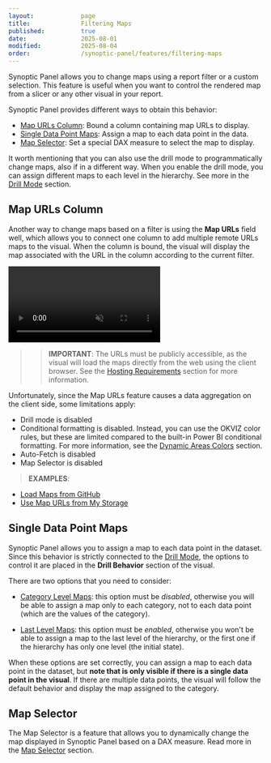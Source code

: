 ```yaml
---
layout:             page
title:              Filtering Maps
published:          true
date:               2025-08-01
modified:           2025-08-04
order:              /synoptic-panel/features/filtering-maps
---
```


Synoptic Panel allows you to change maps using a report filter or a custom selection. This feature is useful when you want to control the rendered map from a slicer or any other visual in your report.

Synoptic Panel provides different ways to obtain this behavior:

- [Map URLs Column](#map-urls-column): Bound a column containing map URLs to display.
- [Single Data Point Maps](#single-data-point-maps): Assign a map to each data point in the data.
- [Map Selector](#map-selector): Set a special DAX measure to select the map to display.

It worth mentioning that you can also use the drill mode to programmatically change maps, also if in a different way. When you enable the drill mode, you can assign different maps to each level in the hierarchy. See more in the [Drill Mode](../drill-mode.md) section.

## Map URLs Column

Another way to change maps based on a filter is using the **Map URLs** field well, which allows you to connect one column to add multiple remote URLs maps to the visual. When the column is bound, the visual will display the map associated with the URL in the column according to the current filter.

<video src="images/map-url-filtering.mp4" autoplay loop muted ></video>

>> **IMPORTANT**: The URLs must be publicly accessible, as the visual will load the maps directly from the web using the client browser. See the [Hosting Requirements](../importing/hosting-requirements.md) section for more information.

Unfortunately, since the Map URLs feature causes a data aggregation on the client side, some limitations apply:

- Drill mode is disabled
- Conditional formatting is disabled. Instead, you can use the OKVIZ color rules, but these are limited compared to the built-in Power BI conditional formatting. For more information, see the [Dynamic Areas Colors](../dynamic-colors.md) section.
- Auto-Fetch is disabled
- Map Selector is disabled

> **EXAMPLES**:
- [Load Maps from GitHub](./../importing/maps-from-github.md)
- [Use Map URLs from My Storage](./../importing/maps-from-my-storage.md)

## Single Data Point Maps

Synoptic Panel allows you to assign a map to each data point in the dataset. Since this behavior is strictly connected to the [Drill Mode](../drill-mode.md), the options to control it are placed in the **Drill Behavior** section of the visual.

There are two options that you need to consider:

- [Category Level Maps](../drill-mode.md#category-level-maps-option): this option must be *disabled*, otherwise you will be able to assign a map only to each category, not to each data point (which are the values of the category).

- [Last Level Maps](../drill-mode.md#last-level-maps-option): this option must be *enabled*, otherwise you won't be able to assign a map to the last level of the hierarchy, or the first one if the hierarchy has only one level (the initial state).

When these options are set correctly, you can assign a map to each data point in the dataset, but **note that is only visible if there is a single data point in the visual**. If there are multiple data points, the visual will follow the default behavior and display the map assigned to the category.

## Map Selector

The Map Selector is a feature that allows you to dynamically change the map displayed in Synoptic Panel based on a DAX measure. Read more in the [Map Selector](./map-selector.md) section.
